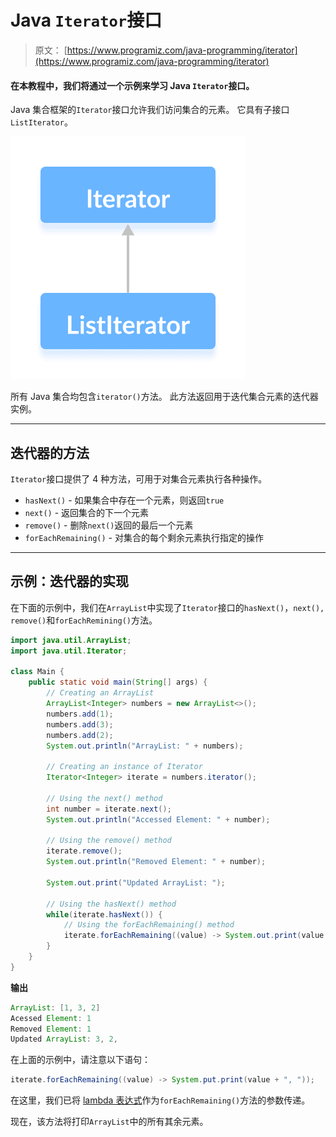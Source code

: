# Java `Iterator`接口

> 原文： [https://www.programiz.com/java-programming/iterator](https://www.programiz.com/java-programming/iterator)

#### 在本教程中，我们将通过一个示例来学习 Java `Iterator`接口。

Java 集合框架的`Iterator`接口允许我们访问集合的元素。 它具有子接口`ListIterator`。

![The Listiterator interface extends the Java Iterator interface.](img/82ba01ec6aad31347af6aea50b3d77d3.png)

所有 Java 集合均包含`iterator()`方法。 此方法返回用于迭代集合元素的迭代器实例。

* * *

## 迭代器的方法

`Iterator`接口提供了 4 种方法，可用于对集合元素执行各种操作。

*   `hasNext()` - 如果集合中存在一个元素，则返回`true`
*   `next()` - 返回集合的下一个元素
*   `remove()` - 删除`next()`返回的最后一个元素
*   `forEachRemaining()` - 对集合的每个剩余元素执行指定的操作

* * *

## 示例：迭代器的实现

在下面的示例中，我们在`ArrayList`中实现了`Iterator`接口的`hasNext()`，`next(), remove()`和`forEachRemining()`方法。

```java
import java.util.ArrayList;
import java.util.Iterator;

class Main {
    public static void main(String[] args) {
        // Creating an ArrayList
        ArrayList<Integer> numbers = new ArrayList<>();
        numbers.add(1);
        numbers.add(3);
        numbers.add(2);
        System.out.println("ArrayList: " + numbers);

        // Creating an instance of Iterator
        Iterator<Integer> iterate = numbers.iterator();

        // Using the next() method
        int number = iterate.next();
        System.out.println("Accessed Element: " + number);

        // Using the remove() method
        iterate.remove();
        System.out.println("Removed Element: " + number);

        System.out.print("Updated ArrayList: ");

        // Using the hasNext() method
        while(iterate.hasNext()) {
            // Using the forEachRemaining() method
            iterate.forEachRemaining((value) -> System.out.print(value + ", "));
        }
    }
} 
```

**输出**

```java
ArrayList: [1, 3, 2]
Acessed Element: 1
Removed Element: 1
Updated ArrayList: 3, 2, 
```

在上面的示例中，请注意以下语句：

```java
iterate.forEachRemaining((value) -> System.put.print(value + ", ")); 
```

在这里，我们已将 [lambda 表达式](https://www.programiz.com/java-programming/lambda-expression)作为`forEachRemaining()`方法的参数传递。

现在，该方法将打印`ArrayList`中的所有其余元素。